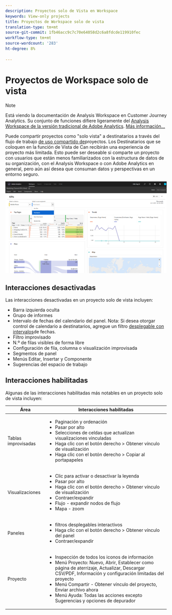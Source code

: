 ```yaml
---
description: Proyectos solo de Vista en Workspace
keywords: View-only projects
title: Proyectos de Workspace solo de vista
translation-type: tm+mt
source-git-commit: 1fb46acc9c7c70e64058d2c6a8fdcde119910fec
workflow-type: tm+mt
source-wordcount: '283'
ht-degree: 8%

---
```



# Proyectos de Workspace solo de vista

>[!NOTE]
>
>Está viendo la documentación de Analysis Workspace en Customer Journey Analytics. Su conjunto de funciones difiere ligeramente del [Analysis Workspace de la versión tradicional de Adobe Analytics](https://docs.adobe.com/content/help/es-ES/analytics/analyze/analysis-workspace/home.html). [Más información...](/help/getting-started/cja-aa.md)

Puede compartir proyectos como &quot;solo vista&quot; a destinatarios a través del flujo de trabajo [de uso compartido de](/help/analysis-workspace/curate-share/share-projects.md)proyectos. Los Destinatarios que se coloquen en la función de Vista de Can recibirán una experiencia de proyecto más limitada. Esto puede ser deseable si comparte un proyecto con usuarios que están menos familiarizados con la estructura de datos de su organización, con el Analysis Workspace o con Adobe Analytics en general, pero aún así desea que consuman datos y perspectivas en un entorno seguro.

![](assets/view-only-project.png)

## Interacciones desactivadas

Las interacciones desactivadas en un proyecto solo de vista incluyen:

* Barra izquierda oculta
* Grupo de informes
* Intervalo de fechas del calendario del panel. Nota: Si desea otorgar control de calendario a destinatarios, agregue un filtro [desplegable con intervalos](https://docs.adobe.com/content/help/en/analytics-learn/tutorials/analysis-workspace/using-panels/using-drop-down-filters.html)de fechas.
* Filtro improvisado
* N.º de filas visibles de forma libre
* Configuración de fila, columna o visualización improvisada
* Segmentos de panel
* Menús Editar, Insertar y Componente
* Sugerencias del espacio de trabajo

## Interacciones habilitadas

Algunas de las interacciones habilitadas más notables en un proyecto solo de vista incluyen:

| Área | Interacciones habilitadas |
|---|---|
| Tablas improvisadas | <ul><li>Paginación y ordenación</li><li>Pasar por alto</li><li>Selecciones de celdas que actualizan visualizaciones vinculadas</li><li>Haga clic con el botón derecho > Obtener vínculo de visualización</li><li>Haga clic con el botón derecho > Copiar al portapapeles</li></ul> |
| Visualizaciones | <ul><li>Clic para activar o desactivar la leyenda</li><li>Pasar por alto</li><li>Haga clic con el botón derecho > Obtener vínculo de visualización</li><li>Contraer/expandir</li><li>Flujo - expandir nodos de flujo</li><li>Mapa - zoom</li></ul> |
| Paneles | <ul><li>filtros desplegables interactivos</li><li>Haga clic con el botón derecho > Obtener vínculo del panel</li><li>Contraer/expandir</li></ul> |
| Proyecto | <ul><li>Inspección de todos los iconos de información</li><li>Menú Proyecto: Nuevo, Abrir, Establecer como página de aterrizaje, Actualizar, Descargar CSV/PDF, Información y configuración limitadas del proyecto</li><li>Menú Compartir - Obtener vínculo del proyecto, Enviar archivo ahora</li><li>Menú Ayuda: Todas las acciones excepto Sugerencias y opciones de depurador</li></ul> |
